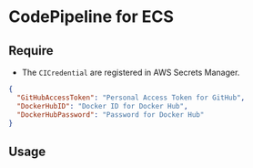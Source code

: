 # CodePipeline for ECS

## Require

- The `CICredential` are registered in AWS Secrets Manager.

```json
{
  "GitHubAccessToken": "Personal Access Token for GitHub",
  "DockerHubID": "Docker ID for Docker Hub",
  "DockerHubPassword": "Password for Docker Hub"
}
```

## Usage
